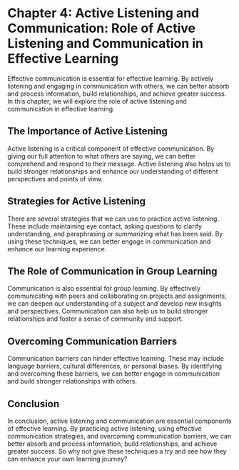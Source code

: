 Chapter 4: Active Listening and Communication: Role of Active Listening and Communication in Effective Learning
===============================================================================================================

Effective communication is essential for effective learning. By actively listening and engaging in communication with others, we can better absorb and process information, build relationships, and achieve greater success. In this chapter, we will explore the role of active listening and communication in effective learning.

The Importance of Active Listening
----------------------------------

Active listening is a critical component of effective communication. By giving our full attention to what others are saying, we can better comprehend and respond to their message. Active listening also helps us to build stronger relationships and enhance our understanding of different perspectives and points of view.

Strategies for Active Listening
-------------------------------

There are several strategies that we can use to practice active listening. These include maintaining eye contact, asking questions to clarify understanding, and paraphrasing or summarizing what has been said. By using these techniques, we can better engage in communication and enhance our learning experience.

The Role of Communication in Group Learning
-------------------------------------------

Communication is also essential for group learning. By effectively communicating with peers and collaborating on projects and assignments, we can deepen our understanding of a subject and develop new insights and perspectives. Communication can also help us to build stronger relationships and foster a sense of community and support.

Overcoming Communication Barriers
---------------------------------

Communication barriers can hinder effective learning. These may include language barriers, cultural differences, or personal biases. By identifying and overcoming these barriers, we can better engage in communication and build stronger relationships with others.

Conclusion
----------

In conclusion, active listening and communication are essential components of effective learning. By practicing active listening, using effective communication strategies, and overcoming communication barriers, we can better absorb and process information, build relationships, and achieve greater success. So why not give these techniques a try and see how they can enhance your own learning journey?
